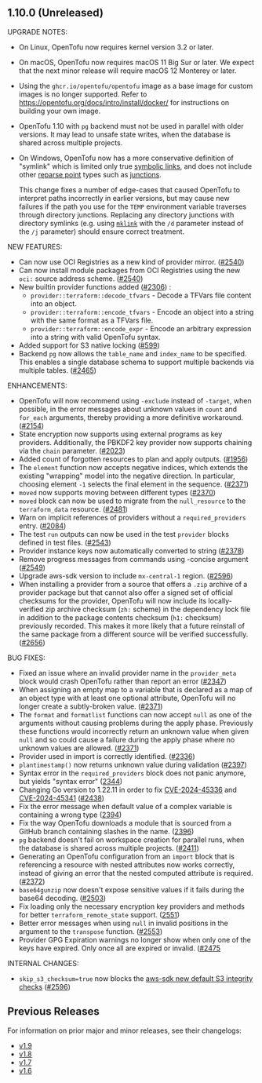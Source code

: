 ## 1.10.0 (Unreleased)

UPGRADE NOTES:

* On Linux, OpenTofu now requires kernel version 3.2 or later.
* On macOS, OpenTofu now requires macOS 11 Big Sur or later. We expect that the next minor release will require macOS 12 Monterey or later.
* Using the `ghcr.io/opentofu/opentofu` image as a base image for custom images is no longer supported. Refer to https://opentofu.org/docs/intro/install/docker/ for instructions on building your own image.
* OpenTofu 1.10 with `pg` backend must not be used in parallel with older versions. It may lead to unsafe state writes, when the database is shared across multiple projects.
* On Windows, OpenTofu now has a more conservative definition of "symlink" which is limited only true [symbolic links](https://learn.microsoft.com/en-us/windows/win32/fileio/symbolic-links), and does not include other [reparse point](https://learn.microsoft.com/en-us/windows/win32/fileio/reparse-points) types such as [junctions](https://learn.microsoft.com/en-us/windows/win32/fileio/hard-links-and-junctions#junctions).

    This change fixes a number of edge-cases that caused OpenTofu to interpret paths incorrectly in earlier versions, but may cause new failures if the path you use for the `TEMP` environment variable traverses through directory junctions. Replacing any directory junctions with directory symlinks (e.g. using [`mklink`](https://learn.microsoft.com/en-us/windows-server/administration/windows-commands/mklink) with the `/d` parameter instead of the `/j` parameter) should ensure correct treatment.

NEW FEATURES:

- Can now use OCI Registries as a new kind of provider mirror. ([#2540](https://github.com/opentofu/opentofu/issues/2540))
- Can now install module packages from OCI Registries using the new `oci:` source address scheme. ([#2540](https://github.com/opentofu/opentofu/issues/2540))
- New builtin provider functions added ([#2306](https://github.com/opentofu/opentofu/pull/2306)) :
    - `provider::terraform::decode_tfvars` - Decode a TFVars file content into an object.
    - `provider::terraform::encode_tfvars` - Encode an object into a string with the same format as a TFVars file.
    - `provider::terraform::encode_expr` - Encode an arbitrary expression into a string with valid OpenTofu syntax.
- Added support for S3 native locking ([#599](https://github.com/opentofu/opentofu/issues/599))
- Backend `pg` now allows the `table_name` and `index_name` to be specified. This enables a single database schema to support multiple backends via multiple tables. ([#2465](https://github.com/opentofu/opentofu/pull/2465))

ENHANCEMENTS:

* OpenTofu will now recommend using `-exclude` instead of `-target`, when possible, in the error messages about unknown values in `count` and `for_each` arguments, thereby providing a more definitive workaround. ([#2154](https://github.com/opentofu/opentofu/pull/2154))
* State encryption now supports using external programs as key providers. Additionally, the PBKDF2 key provider now supports chaining via the `chain` parameter. ([#2023](https://github.com/opentofu/opentofu/pull/2023))
* Added count of forgotten resources to plan and apply outputs. ([#1956](https://github.com/opentofu/opentofu/issues/1956))
* The `element` function now accepts negative indices, which extends the existing "wrapping" model into the negative direction. In particular, choosing element `-1` selects the final element in the sequence. ([#2371](https://github.com/opentofu/opentofu/pull/2371))
* `moved` now supports moving between different types ([#2370](https://github.com/opentofu/opentofu/pull/2370))
* `moved` block can now be used to migrate from the `null_resource` to the `terraform_data` resource. ([#2481](https://github.com/opentofu/opentofu/pull/2481))
* Warn on implicit references of providers without a `required_providers` entry. ([#2084](https://github.com/opentofu/opentofu/issues/2084))
* The test `run` outputs can now be used in the test `provider` blocks defined in test files. ([#2543](https://github.com/opentofu/opentofu/pull/2543))
* Provider instance keys now automatically converted to string ([#2378](https://github.com/opentofu/opentofu/issues/2378))
* Remove progress messages from commands using -concise argument ([#2549](https://github.com/opentofu/opentofu/issues/2549))
* Upgrade aws-sdk version to include `mx-central-1` region. ([#2596](https://github.com/opentofu/opentofu/pull/2596))
* When installing a provider from a source that offers a `.zip` archive of a provider package but that cannot also offer a signed set of official checksums for the provider, OpenTofu will now include its locally-verified zip archive checksum (`zh:` scheme) in the dependency lock file in addition to the package contents checksum (`h1:` checksum) previously recorded. This makes it more likely that a future reinstall of the same package from a different source will be verified successfully. ([#2656](https://github.com/opentofu/opentofu/pull/2656))

BUG FIXES:

- Fixed an issue where an invalid provider name in the `provider_meta` block would crash OpenTofu rather than report an error ([#2347](https://github.com/opentofu/opentofu/pull/2347))
- When assigning an empty map to a variable that is declared as a map of an object type with at least one optional attribute, OpenTofu will no longer create a subtly-broken value. ([#2371](https://github.com/opentofu/opentofu/pull/2371))
- The `format` and `formatlist` functions can now accept `null` as one of the arguments without causing problems during the apply phase. Previously these functions would incorrectly return an unknown value when given `null` and so could cause a failure during the apply phase where no unknown values are allowed. ([#2371](https://github.com/opentofu/opentofu/pull/2371))
- Provider used in import is correctly identified. ([#2336](https://github.com/opentofu/opentofu/pull/2336))
- `plantimestamp()` now returns unknown value during validation ([#2397](https://github.com/opentofu/opentofu/issues/2397))
- Syntax error in the `required_providers` block does not panic anymore, but yields "syntax error" ([2344](https://github.com/opentofu/opentofu/issues/2344))
- Changing Go version to 1.22.11 in order to fix [CVE-2024-45336](https://cve.mitre.org/cgi-bin/cvename.cgi?name=CVE-2024-45336) and [CVE-2024-45341](https://cve.mitre.org/cgi-bin/cvename.cgi?name=CVE-2024-45341) ([#2438](https://github.com/opentofu/opentofu/pull/2438))
- Fix the error message when default value of a complex variable is containing a wrong type ([2394](https://github.com/opentofu/opentofu/issues/2394))
- Fix the way OpenTofu downloads a module that is sourced from a GitHub branch containing slashes in the name. ([2396](https://github.com/opentofu/opentofu/issues/2396))
- `pg` backend doesn't fail on workspace creation for parallel runs, when the database is shared across multiple projects. ([#2411](https://github.com/opentofu/opentofu/pull/2411))
- Generating an OpenTofu configuration from an `import` block that is referencing a resource with nested attributes now works correctly, instead of giving an error that the nested computed attribute is required. ([#2372](https://github.com/opentofu/opentofu/issues/2372)) 
- `base64gunzip` now doesn't expose sensitive values if it fails during the base64 decoding. ([#2503](https://github.com/opentofu/opentofu/pull/2503))
- Fix loading only the necessary encryption key providers and methods for better `terraform_remote_state` support. ([2551](https://github.com/opentofu/opentofu/issues/2551))
- Better error messages when using `null` in invalid positions in the argument to the `transpose` function. ([#2553](https://github.com/opentofu/opentofu/pull/2553))
- Provider GPG Expiration warnings no longer show when only one of the keys have expired. Only once all are expired or invalid. ([#2475](https://github.com/opentofu/opentofu/issues/2475)

INTERNAL CHANGES:
- `skip_s3_checksum=true` now blocks the [aws-sdk new default S3 integrity checks](https://github.com/aws/aws-sdk-go-v2/discussions/2960) ([#2596](https://github.com/opentofu/opentofu/pull/2596))

## Previous Releases

For information on prior major and minor releases, see their changelogs:

- [v1.9](https://github.com/opentofu/opentofu/blob/v1.9/CHANGELOG.md)
- [v1.8](https://github.com/opentofu/opentofu/blob/v1.8/CHANGELOG.md)
- [v1.7](https://github.com/opentofu/opentofu/blob/v1.7/CHANGELOG.md)
- [v1.6](https://github.com/opentofu/opentofu/blob/v1.6/CHANGELOG.md)
